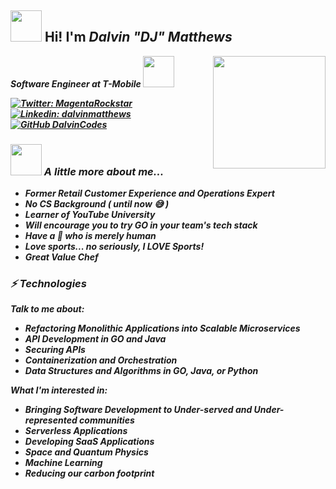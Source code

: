<h2><i></i><img src="https://media.giphy.com/media/1C8bHHJturSx2/giphy.gif" width="50"> Hi! I'm <i>Dalvin <b>"DJ"<b> Matthews </h2>

<img align='right' src="https://www.nicepng.com/png/full/412-4126643_how-go-gopher.png" width="180">

<p><em>Software Engineer at T-Mobile </a><img src="https://media.giphy.com/media/QAIFFb7XDhM4TVkHg4/giphy.gif" width="50">

[![Twitter: MagentaRockstar](https://img.shields.io/twitter/follow/MagentaRockstar?style=social)](https://twitter.com/MagentaRockstar)
[![Linkedin: dalvinmatthews](https://img.shields.io/badge/-dalvinmatthews-blue?style=flat-square&logo=Linkedin&logoColor=white&link=https://www.linkedin.com/in/dalvinmatthews/)](https://www.linkedin.com/in/dalvinmatthews/)
[![GitHub DalvinCodes](https://img.shields.io/github/followers/DalvinCodes?label=follow&style=social)](https://github.com/DalvinCodes)

### <img src="https://gophercises.com/img/gophercises_jumping.gif" width="50"> A little more about me... 

* Former Retail Customer Experience and Operations Expert
* No CS Background ( until now 😅 )
* Learner of YouTube University
* Will encourage you to try GO in your team's tech stack
* Have a 🐩 who is merely human
* Love sports... no seriously, I LOVE Sports! 
* Great Value Chef


### ⚡ Technologies
Talk to me about:
- Refactoring Monolithic Applications into Scalable Microservices
- API Development in GO and Java
- Securing APIs
- Containerization and Orchestration 
- Data Structures and Algorithms in GO, Java, or Python

What I'm interested in:
- Bringing Software Development to Under-served and Under-represented communities
- Serverless Applications
- Developing SaaS Applications
- Space and Quantum Physics 
- Machine Learning 
- Reducing our carbon footprint
